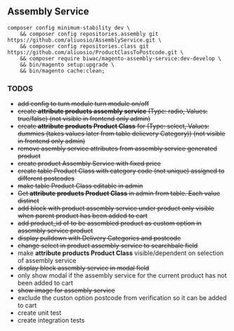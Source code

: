 ## Assembly Service
 
    composer config minimum-stability dev \
        && composer config repositories.assembly git https://github.com/aliuosio/AssemblyService.git \
        && composer config repositories.class git https://github.com/aliuosio/ProductClassToPostcode.git \
        && composer require biwac/magento-assembly-service:dev-develop \
        && bin/magento setup:upgrade \
        && bin/magento cache:clean;



### TODOS
* ~~add config to turn module turn module on/off~~
* ~~create **attribute products assembly service** (Type: radio, Values: true/false) (not visible in frontend only admin)~~
* ~~create **attribute products Product Class** for  (Type: select, Values: dummies (takes values later from table delievery Category)) (not visible in frontend only admin)~~
* ~~remove asembly service attributes from assembly service generated product~~
* ~~create product Assembly Service with fixed price~~
* ~~create table Product Class with category code (not unique) assigned to different postcodes~~
* ~~make table Product Class editable in admin~~
* ~~Get **attribute products Product Class** in admin from table. Each value distinct~~
* ~~add block with product assembly service under product only visible when parent product has been added to cart~~
* ~~add product_id of to be assembled product as custom option in assembly service product~~
* ~~display pulldown with Delivery Categories and postcode~~
* ~~change select in product assembly service to searchbale field~~
* make **attribute products Product Class** visible/dependent on selection of assembly service
* ~~display block assembly service in modal field~~
* only show modal if the assembly service for the current product has not been added to cart
* ~~show image for assembly service~~
* exclude the custon option postcode from verification so it can be added to cart
* create unit test
* create integration tests
